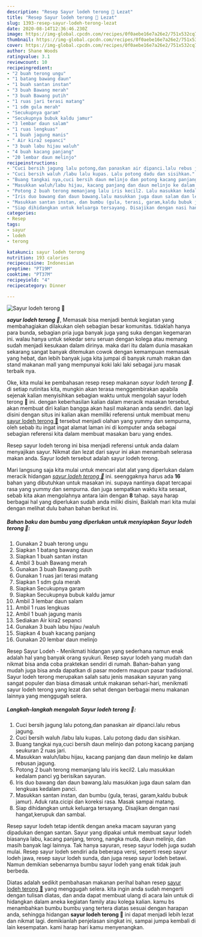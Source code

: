 ```yaml
---
description: "Resep Sayur lodeh terong 🍆 Lezat"
title: "Resep Sayur lodeh terong 🍆 Lezat"
slug: 1393-resep-sayur-lodeh-terong-lezat
date: 2020-08-14T12:36:46.230Z
image: https://img-global.cpcdn.com/recipes/0f0aebe16e7a26e2/751x532cq70/sayur-lodeh-terong-🍆-foto-resep-utama.jpg
thumbnail: https://img-global.cpcdn.com/recipes/0f0aebe16e7a26e2/751x532cq70/sayur-lodeh-terong-🍆-foto-resep-utama.jpg
cover: https://img-global.cpcdn.com/recipes/0f0aebe16e7a26e2/751x532cq70/sayur-lodeh-terong-🍆-foto-resep-utama.jpg
author: Shane Woods
ratingvalue: 3.1
reviewcount: 10
recipeingredient:
- "2 buah terong ungu"
- "1 batang bawang daun"
- "1 buah santan instan"
- "3 buah Bawang merah"
- "3 buah Bawang putih"
- "1 ruas jari terasi matang"
- "1 sdm gula merah"
- "Secukupnya garam"
- "Secukupnya bubuk kaldu jamur"
- "3 lembar daun salam"
- "1 ruas lengkuas"
- "1 buah jagung manis"
- " Air kira2 sepanci"
- "3 buah labu hijau waluh"
- "4 buah kacang panjang"
- "20 lembar daun melinjo"
recipeinstructions:
- "Cuci bersih jagung lalu potong,dan panaskan air dipanci.lalu rebus jagung."
- "Cuci bersih waluh /labu lalu kupas. Lalu potong dadu dan sisihkan."
- "Buang tangkai nya,cuci bersih daun melinjo dan potong kacang panjang seukuran 2 ruas jari."
- "Masukkan waluh/labu hijau, kacang panjang dan daun melinjo ke dalam rebusan jagung."
- "Potong 2 buah terong memanjang lalu iris kecil2. Lalu masukkan kedalam panci yg berisikan sayuran."
- "Iris duo bawang dan daun bawang.lalu masukkan juga daun salam dan lengkuas kedalam panci."
- "Masukkan santan instan, dan bumbu (gula, terasi, garam,kaldu bubuk jamur). Aduk rata.cicipi dan koreksi rasa. Masak sampai matang."
- "Siap dihidangkan untuk keluarga tersayang. Disajikan dengan nasi hangat,kerupuk dan sambal."
categories:
- Resep
tags:
- sayur
- lodeh
- terong

katakunci: sayur lodeh terong 
nutrition: 193 calories
recipecuisine: Indonesian
preptime: "PT19M"
cooktime: "PT37M"
recipeyield: "4"
recipecategory: Dinner

---
```



![Sayur lodeh terong 🍆](https://img-global.cpcdn.com/recipes/0f0aebe16e7a26e2/751x532cq70/sayur-lodeh-terong-🍆-foto-resep-utama.jpg)

<b><i>sayur lodeh terong 🍆</i></b>, Memasak bisa menjadi bentuk kegiatan yang membahagiakan dilakukan oleh sebagian besar komunitas. tidaklah hanya para bunda, sebagian pria juga banyak juga yang suka dengan kegemaran ini. walau hanya untuk sekedar seru seruan dengan kolega atau memang sudah menjadi kesukaan dalam dirinya. maka dari itu dalam dunia masakan sekarang sangat banyak ditemukan cowok dengan kemampuan memasak yang hebat, dan lebih banyak juga kita jumpai di banyak rumah makan dan stand makanan mall yang mempunyai koki laki laki sebagai juru masak terbaik nya.

Oke, kita mulai ke pembahasan resep resep makanan <i>sayur lodeh terong 🍆</i>. di setiap rutinitas kita, mungkin akan terasa menggembirakan apabila sejenak kalian menyisihkan sebagian waktu untuk mengolah sayur lodeh terong 🍆 ini. dengan keberhasilan kalian dalam meracik masakan tersebut, akan membuat diri kalian bangga akan hasil makanan anda sendiri. dan lagi disini dengan situs ini kalian akan memiliki referensi untuk membuat menu <u>sayur lodeh terong 🍆</u> tersebut menjadi olahan yang yummy dan sempurna, oleh sebab itu ingat ingat alamat laman ini di komputer anda sebagai sebagian referensi kita dalam membuat masakan baru yang endes.

Resep sayur lodeh terong ini bisa menjadi referensi untuk anda dalam menyajikan sayur. Nikmat dan lezat dari sayur ini akan menambah selerasa makan anda. Sayur lodeh tersebut adalah sayur lodeh terong.


Mari langsung saja kita mulai untuk mencari alat alat yang diperlukan dalam meracik hidangan <u><i>sayur lodeh terong 🍆</i></u> ini. seenggaknya harus ada <b>16</b> bahan yang dibutuhkan untuk masakan ini. supaya nantinya dapat tercapai rasa yang yummy dan sempurna. dan juga sempatkan waktu kita sesaat, sebab kita akan mengolahnya antara lain dengan <b>8</b> tahap. saya harap berbagai hal yang diperlukan sudah anda miliki disini, Baiklah mari kita mulai dengan melihat dulu bahan bahan berikut ini.

<!--inarticleads1-->

##### Bahan baku dan bumbu yang diperlukan untuk menyiapkan Sayur lodeh terong 🍆:

1. Gunakan 2 buah terong ungu
1. Siapkan 1 batang bawang daun
1. Siapkan 1 buah santan instan
1. Ambil 3 buah Bawang merah
1. Gunakan 3 buah Bawang putih
1. Gunakan 1 ruas jari terasi matang
1. Siapkan 1 sdm gula merah
1. Siapkan Secukupnya garam
1. Siapkan Secukupnya bubuk kaldu jamur
1. Ambil 3 lembar daun salam
1. Ambil 1 ruas lengkuas
1. Ambil 1 buah jagung manis
1. Sediakan  Air kira2 sepanci
1. Gunakan 3 buah labu hijau /waluh
1. Siapkan 4 buah kacang panjang
1. Gunakan 20 lembar daun melinjo


Resep Sayur Lodeh - Menikmati hidangan yang sederhana namun enak adalah hal yang banyak orang syukuri. Resep sayur lodeh yang mudah dan nikmat bisa anda coba praktekan sendiri di rumah. Bahan-bahan yang mudah juga bisa anda dapatkan di pasar modern maupun pasar tradisional. Sayur lodeh terong merupakan salah satu jenis masakan sayuran yang sangat populer dan biasa dimasak untuk makanan sehari-hari, menikmati sayur lodeh terong yang lezat dan sehat dengan berbagai menu makanan lainnya yang menggugah selera. 

<!--inarticleads2-->

##### Langkah-langkah mengolah Sayur lodeh terong 🍆:

1. Cuci bersih jagung lalu potong,dan panaskan air dipanci.lalu rebus jagung.
1. Cuci bersih waluh /labu lalu kupas. Lalu potong dadu dan sisihkan.
1. Buang tangkai nya,cuci bersih daun melinjo dan potong kacang panjang seukuran 2 ruas jari.
1. Masukkan waluh/labu hijau, kacang panjang dan daun melinjo ke dalam rebusan jagung.
1. Potong 2 buah terong memanjang lalu iris kecil2. Lalu masukkan kedalam panci yg berisikan sayuran.
1. Iris duo bawang dan daun bawang.lalu masukkan juga daun salam dan lengkuas kedalam panci.
1. Masukkan santan instan, dan bumbu (gula, terasi, garam,kaldu bubuk jamur). Aduk rata.cicipi dan koreksi rasa. Masak sampai matang.
1. Siap dihidangkan untuk keluarga tersayang. Disajikan dengan nasi hangat,kerupuk dan sambal.


Resep sayur lodeh tetap identik dengan aneka macam sayuran yang dipadukan dengan santan. Sayur yang dipakai untuk membuat sayur lodeh biasanya labu, kacang panjang, terong, nangka muda, daun melinjo, dan masih banyak lagi lainnya. Tak hanya sayuran, resep sayur lodeh juga sudah mulai. Resep sayur lodeh sendiri ada beberapa versi, seperti resep sayur lodeh jawa, resep sayur lodeh sunda, dan juga resep sayur lodeh betawi. Namun demikian sebenarnya bumbu sayur lodeh yang enak tidak jauh berbeda. 

Diatas adalah sedikit pembahasan makanan perihal bahan resep <u>sayur lodeh terong 🍆</u> yang menggugah selera. kita ingin anda sudah mengerti dengan tulisan diatas, dan anda dapat membuat ulang di acara lain untuk di hidangkan dalam aneka kegiatan family atau kolega kalian. kamu bs menambahkan bumbu bumbu yang tertera diatas sesuai dengan harapan anda, sehingga hidangan <b>sayur lodeh terong 🍆</b> ini dapat menjadi lebih lezat dan nikmat lagi. demikianlah penjelasan singkat ini, sampai jumpa kembali di lain kesempatan. kami harap hari kamu menyenangkan.

